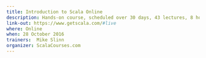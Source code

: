 ```yaml
---
title: Introduction to Scala Online
description: Hands-on course, scheduled over 30 days, 43 lectures, 8 hours of video, weekly office hours (videoconference), individual support
link-out: https://www.getscala.com/#live
where: Online
when: 28 October 2016
trainers:  Mike Slinn
organizer: ScalaCourses.com
---
```

